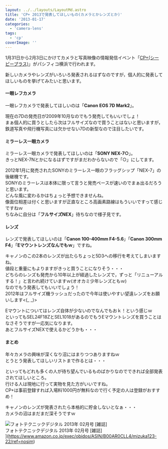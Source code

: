 ```yaml
---
layout: ../../layouts/LayoutMd.astro
title: 'CP+ 2013で発表してほしいもの(カメラとかレンズとか)'
date: '2013-01-17'
categories:
  - 'camera-lens'
tags:
  - 'cp'
coverImage: ''
---
```


1月31日から2月3日にかけてカメラと写真映像の情報発信イベント「[CP+(シーピープラス)](http://www.cpplus.jp/)」がパシフィコ横浜で行われます。

新しいカメラやレンズがいろいろ発表されるはずなのですが，個人的に発表してほしいものを挙げてみたいと思います。

#### 一眼レフカメラ

一眼レフカメラで発表してほしいのは「**Canon** **EOS 7D Mark2**」。

現在の7Dの発売日が2009年10月なのでもう発売してもいいでしょ！  
まぁ個人的に買うとしたら次はフルサイズなので買うことはないと思いますが，鉄道写真や飛行機写真には欠かせない7Dの新型なので注目したいです。

#### ミラーレス一眼カメラ

ミラーレス一眼カメラで発表してほしいのは「**SONY NEX-7○**」。  
きっとNEX-7Nとかになるはずですがまだわからないので「○」にしてます。

2012年1月に発売されたSONYのミラーレス一眼のフラッグシップ「NEX-7」の後継機です。  
SONYのミラーレスは本体に限って言うと発売ペースが速いのでまぁ出るだろうと思います。  
どんな風に変わるかはちょっと予想できませんね。  
像面位相差は付くと思いますが正直なところ高画素路線はもういいですって感じですねｗ  
ちなみに自分は「**フルサイズNEX**」待ちなので様子見です。

#### レンズ

レンズで発表してほしいのは「**Canon 100-400mm F4-5.6**」「**Canon 300mm F4**」「**Eマウントレンズなんでもｗ**」ですね。

キャノンのこの2本のレンズが出たらちょっと5D3への移行を考えてしまいますね。  
値段と重量にもよりますがきっと買うことになりそう・・・  
どちらのレンズも発売から10年以上が経過したレンズで，ずっと「リニューアルする！」と言われ続けていますｗ(オオカミ少年レンズともｗ)  
なのでもう発表してもいいでしょう！  
2012年はフルサイズ機ラッシュだったので今年は使いやすい望遠レンズをお願いします<(\_ \_)>

Eマウントについてはレンズ自体が少ないのでなんでもおｋ！という感じｗ  
といってもSEL24F18ZとSEL1018があるのでもうEマウントレンズを買うことはなさそうですが一応気になります。  
あとフルサイズNEXで使えるかどうかも・・・

#### まとめ

年々カメラの興味が深くなり沼にはまりつつありますねｗ  
とうとう発表してほしいリストまで作るとは・・・

といってもどれも多くの人が待ち望んでいるものばかりなのでできれば全部発表されてほしいところ。  
行ける人は現地に行って実物を見た方がいいですね。  
CP+は事前登録すれば入場料1000円が無料なので行く予定の人は登録がおすすめ！

キャノンのレンズが発表されたら本格的に貯金しないとなぁ・・・  
カメラの沼はまだまだ深そうですｗ

![フォトテクニックデジタル 2013年 02月号 [雑誌]](/archive/images/61J16VnhDQL._SL160_.jpg)  
フォトテクニックデジタル 2013年 02月号 \[雑誌\]  
](https://www.amazon.co.jp/exec/obidos/ASIN/B00AR0CLL4/mizuka123-22/ref=nosim)
